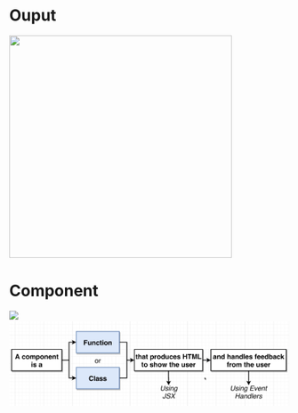 # Ouput
<img src="https://github.com/vishalscode/react-component/blob/main/output/components.jpg" width="400" height="400" />

# Component
<img src="https://github.com/vishalscode/1-react-component_/blob/main/component.png" />
<img src="https://github.com/vishalscode/1-react-component/blob/main/component_.png" />

